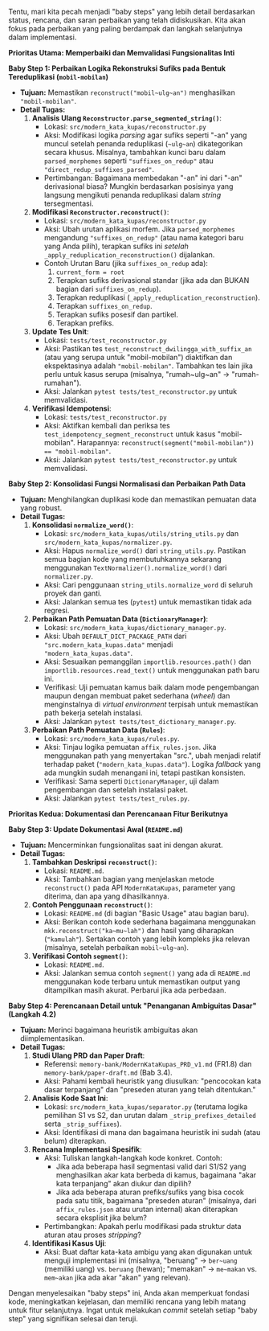Tentu, mari kita pecah menjadi "baby steps" yang lebih detail berdasarkan status, rencana, dan saran perbaikan yang telah didiskusikan. Kita akan fokus pada perbaikan yang paling berdampak dan langkah selanjutnya dalam implementasi.

**Prioritas Utama: Memperbaiki dan Memvalidasi Fungsionalitas Inti**

**Baby Step 1: Perbaikan Logika Rekonstruksi Sufiks pada Bentuk Tereduplikasi (`mobil-mobilan`)**

* **Tujuan:** Memastikan `reconstruct("mobil~ulg~an")` menghasilkan `"mobil-mobilan"`.
* **Detail Tugas:**
    1.  **Analisis Ulang `Reconstructor.parse_segmented_string()`**:
        * Lokasi: `src/modern_kata_kupas/reconstructor.py`
        * Aksi: Modifikasi logika *parsing* agar sufiks seperti "-an" yang muncul setelah penanda reduplikasi (`~ulg~an`) dikategorikan secara khusus. Misalnya, tambahkan kunci baru dalam `parsed_morphemes` seperti `"suffixes_on_redup"` atau `"direct_redup_suffixes_parsed"`.
        * Pertimbangan: Bagaimana membedakan "-an" ini dari "-an" derivasional biasa? Mungkin berdasarkan posisinya yang langsung mengikuti penanda reduplikasi dalam *string* tersegmentasi.
    2.  **Modifikasi `Reconstructor.reconstruct()`**:
        * Lokasi: `src/modern_kata_kupas/reconstructor.py`
        * Aksi: Ubah urutan aplikasi morfem. Jika `parsed_morphemes` mengandung `"suffixes_on_redup"` (atau nama kategori baru yang Anda pilih), terapkan sufiks ini *setelah* `_apply_reduplication_reconstruction()` dijalankan.
        * Contoh Urutan Baru (jika `suffixes_on_redup` ada):
            1.  `current_form = root`
            2.  Terapkan sufiks derivasional standar (jika ada dan BUKAN bagian dari `suffixes_on_redup`).
            3.  Terapkan reduplikasi (`_apply_reduplication_reconstruction`).
            4.  Terapkan `suffixes_on_redup`.
            5.  Terapkan sufiks posesif dan partikel.
            6.  Terapkan prefiks.
    3.  **Update Tes Unit**:
        * Lokasi: `tests/test_reconstructor.py`
        * Aksi: Pastikan tes `test_reconstruct_dwilingga_with_suffix_an` (atau yang serupa untuk "mobil-mobilan") diaktifkan dan ekspektasinya adalah `"mobil-mobilan"`. Tambahkan tes lain jika perlu untuk kasus serupa (misalnya, "rumah~ulg~an" -> "rumah-rumahan").
        * Aksi: Jalankan `pytest tests/test_reconstructor.py` untuk memvalidasi.
    4.  **Verifikasi Idempotensi**:
        * Lokasi: `tests/test_reconstructor.py`
        * Aksi: Aktifkan kembali dan periksa tes `test_idempotency_segment_reconstruct` untuk kasus "mobil-mobilan". Harapannya: `reconstruct(segment("mobil-mobilan")) == "mobil-mobilan"`.
        * Aksi: Jalankan `pytest tests/test_reconstructor.py` untuk memvalidasi.

**Baby Step 2: Konsolidasi Fungsi Normalisasi dan Perbaikan Path Data**

* **Tujuan:** Menghilangkan duplikasi kode dan memastikan pemuatan data yang robust.
* **Detail Tugas:**
    1.  **Konsolidasi `normalize_word()`**:
        * Lokasi: `src/modern_kata_kupas/utils/string_utils.py` dan `src/modern_kata_kupas/normalizer.py`.
        * Aksi: Hapus `normalize_word()` dari `string_utils.py`. Pastikan semua bagian kode yang membutuhkannya sekarang menggunakan `TextNormalizer().normalize_word()` dari `normalizer.py`.
        * Aksi: Cari penggunaan `string_utils.normalize_word` di seluruh proyek dan ganti.
        * Aksi: Jalankan semua tes (`pytest`) untuk memastikan tidak ada regresi.
    2.  **Perbaikan Path Pemuatan Data (`DictionaryManager`)**:
        * Lokasi: `src/modern_kata_kupas/dictionary_manager.py`.
        * Aksi: Ubah `DEFAULT_DICT_PACKAGE_PATH` dari `"src.modern_kata_kupas.data"` menjadi `"modern_kata_kupas.data"`.
        * Aksi: Sesuaikan pemanggilan `importlib.resources.path()` dan `importlib.resources.read_text()` untuk menggunakan path baru ini.
        * Verifikasi: Uji pemuatan kamus baik dalam mode pengembangan maupun dengan membuat paket sederhana (*wheel*) dan menginstalnya di *virtual environment* terpisah untuk memastikan path bekerja setelah instalasi.
        * Aksi: Jalankan `pytest tests/test_dictionary_manager.py`.
    3.  **Perbaikan Path Pemuatan Data (`Rules`)**:
        * Lokasi: `src/modern_kata_kupas/rules.py`.
        * Aksi: Tinjau logika pemuatan `affix_rules.json`. Jika menggunakan path yang menyertakan "src.", ubah menjadi relatif terhadap paket (`"modern_kata_kupas.data"`). Logika *fallback* yang ada mungkin sudah menangani ini, tetapi pastikan konsisten.
        * Verifikasi: Sama seperti `DictionaryManager`, uji dalam pengembangan dan setelah instalasi paket.
        * Aksi: Jalankan `pytest tests/test_rules.py`.

**Prioritas Kedua: Dokumentasi dan Perencanaan Fitur Berikutnya**

**Baby Step 3: Update Dokumentasi Awal (`README.md`)**

* **Tujuan:** Mencerminkan fungsionalitas saat ini dengan akurat.
* **Detail Tugas:**
    1.  **Tambahkan Deskripsi `reconstruct()`**:
        * Lokasi: `README.md`.
        * Aksi: Tambahkan bagian yang menjelaskan metode `reconstruct()` pada API `ModernKataKupas`, parameter yang diterima, dan apa yang dihasilkannya.
    2.  **Contoh Penggunaan `reconstruct()`**:
        * Lokasi: `README.md` (di bagian "Basic Usage" atau bagian baru).
        * Aksi: Berikan contoh kode sederhana bagaimana menggunakan `mkk.reconstruct("ka~mu~lah")` dan hasil yang diharapkan (`"kamulah"`). Sertakan contoh yang lebih kompleks jika relevan (misalnya, setelah perbaikan `mobil~ulg~an`).
    3.  **Verifikasi Contoh `segment()`**:
        * Lokasi: `README.md`.
        * Aksi: Jalankan semua contoh `segment()` yang ada di `README.md` menggunakan kode terbaru untuk memastikan output yang ditampilkan masih akurat. Perbarui jika ada perbedaan.

**Baby Step 4: Perencanaan Detail untuk "Penanganan Ambiguitas Dasar" (Langkah 4.2)**

* **Tujuan:** Merinci bagaimana heuristik ambiguitas akan diimplementasikan.
* **Detail Tugas:**
    1.  **Studi Ulang PRD dan Paper Draft**:
        * Referensi: `memory-bank/ModernKataKupas_PRD_v1.md` (FR1.8) dan `memory-bank/paper-draft.md` (Bab 3.4).
        * Aksi: Pahami kembali heuristik yang diusulkan: "pencocokan kata dasar terpanjang" dan "preseden aturan yang telah ditentukan."
    2.  **Analisis Kode Saat Ini**:
        * Lokasi: `src/modern_kata_kupas/separator.py` (terutama logika pemilihan S1 vs S2, dan urutan dalam `_strip_prefixes_detailed` serta `_strip_suffixes`).
        * Aksi: Identifikasi di mana dan bagaimana heuristik ini sudah (atau belum) diterapkan.
    3.  **Rencana Implementasi Spesifik**:
        * Aksi: Tuliskan langkah-langkah kode konkret. Contoh:
            * Jika ada beberapa hasil segmentasi valid dari S1/S2 yang menghasilkan akar kata berbeda di kamus, bagaimana "akar kata terpanjang" akan diukur dan dipilih?
            * Jika ada beberapa aturan prefiks/sufiks yang bisa cocok pada satu titik, bagaimana "preseden aturan" (misalnya, dari `affix_rules.json` atau urutan internal) akan diterapkan secara eksplisit jika belum?
        * Pertimbangkan: Apakah perlu modifikasi pada struktur data aturan atau proses *stripping*?
    4.  **Identifikasi Kasus Uji**:
        * Aksi: Buat daftar kata-kata ambigu yang akan digunakan untuk menguji implementasi ini (misalnya, "beruang" -> `ber~uang` (memiliki uang) vs. `beruang` (hewan); "memakan" -> `me~makan` vs. `mem~akan` jika ada akar "akan" yang relevan).

Dengan menyelesaikan "baby steps" ini, Anda akan memperkuat fondasi kode, meningkatkan kejelasan, dan memiliki rencana yang lebih matang untuk fitur selanjutnya. Ingat untuk melakukan *commit* setelah setiap "baby step" yang signifikan selesai dan teruji.